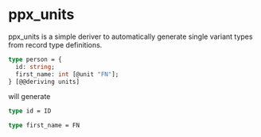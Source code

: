# ppx_units

ppx_units is a simple deriver to automatically generate single variant types from record type definitions.

```ocaml
type person = {
  id: string;
  first_name: int [@unit "FN"];
} [@@deriving units]
```
will generate
```ocaml
type id = ID

type first_name = FN
```
